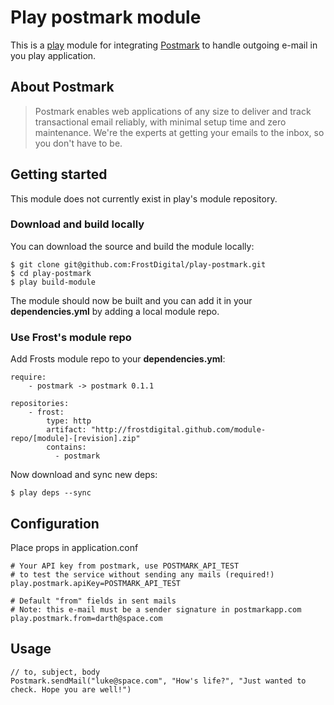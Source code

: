 # Play postmark module

This is a [play](http://www.playframework.org/) module for integrating [Postmark](http://postmarkapp.com) to handle outgoing e-mail in 
you play application. 

## About Postmark

> Postmark enables web applications of any size to deliver and track transactional email 
> reliably, with minimal setup time and zero maintenance. We're the experts at getting 
> your emails to the inbox, so you don't have to be. 

## Getting started

This module does not currently exist in play's module repository.

### Download and build locally

You can download the source and build the module locally:

    $ git clone git@github.com:FrostDigital/play-postmark.git
    $ cd play-postmark
    $ play build-module

The module should now be built and you can add it in your **dependencies.yml** by adding a local module repo.

### Use Frost's module repo

Add Frosts module repo to your **dependencies.yml**:
	
	require:
        - postmark -> postmark 0.1.1

    repositories:
	    - frost:
	        type: http
	        artifact: "http://frostdigital.github.com/module-repo/[module]-[revision].zip"
	        contains:
	          - postmark

Now download and sync new deps:

    $ play deps --sync 

## Configuration

Place props in application.conf

    # Your API key from postmark, use POSTMARK_API_TEST 
    # to test the service without sending any mails (required!)
    play.postmark.apiKey=POSTMARK_API_TEST

    # Default "from" fields in sent mails
	# Note: this e-mail must be a sender signature in postmarkapp.com
    play.postmark.from=darth@space.com

## Usage

    // to, subject, body
    Postmark.sendMail("luke@space.com", "How's life?", "Just wanted to check. Hope you are well!")


